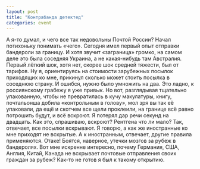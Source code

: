 ```yaml
---
layout: post
title: "Контрабанда детектед"
categories: event
---
```

А я-то думал, и чего все так недовольны Почтой России? Начал потихоньку понимать «чего». Сегодня имел первый опыт отправки бандероли за границу. И хотя звучит «заграница» громко, на самом деле это была соседняя Украина, а не какая-нибудь там Австралия. Первый лёгкий шок, хотя нет, скорее шок средней тяжести, был от тарифов. Ну я, ориентируясь на стоимости зарубежных посылок приходящих ко мне, прикинул сколько может стоить посылка в соседнюю страну. И ошибся, нужно было умножить на два. Это ладно, к россиянскому грабежу я уже привык. Но вот, разглядывая тщательно упакованную, чтобы не превратилась в кучу макулатуры, книгу, почтальонша добила «контрольным в голову», мол зря вы так её упаковали, да ещё и скотчем все щели проклеили, на границе всё равно потрошить будут, и всё вскроют. Я потерял дар речи секунд на двадцать. Как это, спрашиваю, вскроют? Рентгена что ли мало? Так, отвечает, все посылки вскрывают. Я говорю, а как же иностранные ко мне приходят не вскрытые. А к иностранным, отвечает, другие правила применяются. Отаке! Боятся, наверное, утечки мозгов за рубеж в бандеролях. Вот мне искренне интересно, почему Германия, США, Англия, Китай, Канада не вскрывает почтовые отправления своих граждан за рубеж? Как-то не готов я был к такому открытию.